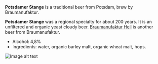 **Potsdamer Stange** is a traditional beer from Potsdam, brew by  Braumanufaktur.

**Potsdamer Stange** was a regional specialty for about 200 years. It is an unfiltered and organic yeast cloudy beer. [Braumanufaktur Hell](/wiki/Braumanufaktur_Hell) is another beer from Braumanufaktur.

- Alcohol: 4,8%
- Ingredients: water, organic barley malt, organic wheat malt, hops.

![Image alt text](https://live.staticflickr.com/65535/53138307916_26f08ab047.jpg)
